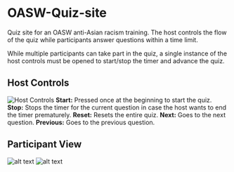 # OASW-Quiz-site
 Quiz site for an OASW anti-Asian racism training. The host controls the flow of the quiz while participants answer questions within a time limit.
 
 While multiple participants can take part in the quiz, a single instance of the host controls must be opened to start/stop the timer and advance the quiz.
 
## Host Controls
![Host Controls](https://drive.google.com/file/d/open?id=10cCg1XfrolOfHASJNtCoM3w1w0pYBAoY/)
 **Start:** Pressed once at the beginning to start the quiz.
 **Stop:** Stops the timer for the current question in case the host wants to end the timer prematurely.
 **Reset:** Resets the entire quiz.
 **Next:** Goes to the next question.
 **Previous:** Goes to the previous question.
 
 ## Participant View
 ![alt text]([http://url/to/img.png](https://drive.google.com/file/d/1aRJQICAAKW9iPX0NLzUN0f2YD1PRDQyK/view?usp=sharing)) ![alt text]([http://url/to/img.png]([https://drive.google.com/file/d/1aRJQICAAKW9iPX0NLzUN0f2YD1PRDQyK/view?usp=sharing](https://drive.google.com/file/d/1f0GaqfB1E4hVgFrmvtsEyPvBPOa3GiT4/view?usp=sharing)))
